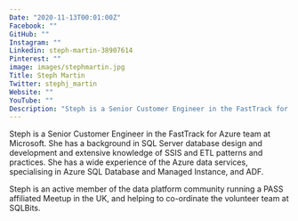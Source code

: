 ```yaml
---
Date: "2020-11-13T00:01:00Z"
Facebook: ""
GitHub: ""
Instagram: ""
Linkedin: steph-martin-38907614
Pinterest: ""
image: images/stephmartin.jpg
Title: Steph Martin
Twitter: stephj_martin
Website: ""
YouTube: ""
Description: "Steph is a Senior Customer Engineer in the FastTrack for Azure team at Microsoft. She has a background in SQL Server database design and development and extensive knowledge of SSIS and ETL patterns and practices. She has a wide experience of the Azure data services, specialising in Azure SQL Database and Managed Instance, and ADF."
---
```

Steph is a Senior Customer Engineer in the FastTrack for Azure team at Microsoft. She has a background in SQL Server database design and development and extensive knowledge of SSIS and ETL patterns and practices. She has a wide experience of the Azure data services, specialising in Azure SQL Database and Managed Instance, and ADF.

Steph is an active member of the data platform community running a PASS affiliated Meetup in the UK, and helping to co-ordinate the volunteer team at SQLBits.